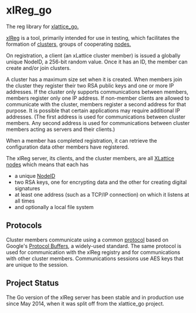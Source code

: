 <h1 class="libTop">xlReg_go</h1>

The reg library for [xlattice_go.](https://jddixon.github.io/xlattice_go)

[xlReg](xlReg.html) is a tool, primarily intended for use in testing,
which facilitates the formation of
[clusters,](https://jddixon.github.io/xlCluster_go)
groups of cooperating
[nodes.](https://jddixon.github.io/xlNode_go)

On registration, a client (an xLattice cluster member)
is issued a globally unique NodeID, a 256-bit random value.
Once it has an ID, the member can create and/or join clusters.

A cluster has
a maximum size set when it is created.  When members join the cluster they
register their two RSA public keys and one or more IP addresses.
If the cluster only supports communications between members, members
register only one IP address.  If non-member clients are allowed to
communicate with the cluster, members register a second address for
that purpose.  It is possible that certain applications may require
additional IP addresses.  (The first address is used for communications
between cluster members.  Any second address is used for communications
between cluster members acting as servers and their clients.)

When a member has completed registration, it can retrieve
the configuration data other members have registered.

The xlReg server, its clients, and the cluster members, are all
[XLattice nodes](https://jddixon.github.io/xlattice_go/node.html)
which means that each has

* a unique [NodeID](https://jddixon.github.io/xlNodeID_go)
* two RSA keys, one for encrypting data and the other for creating
  digital signatures
* at least one address (such as a TCP/IP connection) on which it
  listens at all times
* and optionally a local file system

## Protocols

Cluster members communicate using a common
[protocol](https://jddixon.github.io/xlReg_go/xlReg_protocol.html)
based on Google's
[Protocol Buffers](https://jddixon.github.io/xlReg_go/xlReg_protobuf.html),
a widely-used standard.  The same protocol is used for communication with
the xlReg registry and for communications with other cluster members.
Communications sessions use AES keys that are unique to the session.

## Project Status

The Go version of the xlReg server has been stable and in production
use since May 2014, when it was split off from the xlattice_go project.

